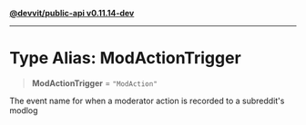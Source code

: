 [**@devvit/public-api v0.11.14-dev**](../README.md)

---

# Type Alias: ModActionTrigger

> **ModActionTrigger** = `"ModAction"`

The event name for when a moderator action is recorded to a subreddit's modlog
